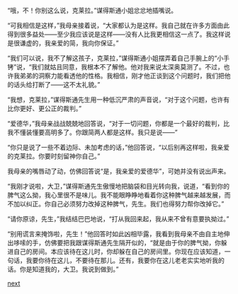 
“哦，不！你别这么说，克莱拉。”谋得斯通小姐忿忿地插嘴说。

“可我相信是这样，”我母亲接着说，“大家都认为是这样。我自己就在许多方面由此得到很多益处——至少我应该说是这样——没有人比我更相信这一点了。我这样说是很谦虚的，我亲爱的简，我向你保证。”

“我们可以说，我不了解这孩子，克莱拉，”谋得斯通小姐摆弄着自己手腕上的“小手铐”说，“我们就姑且同意，我根本不了解他。他对我来说太深奥莫测了。不过，也许我弟弟的洞察力能看透他的性格。我相信，刚才他正谈到这个问题时，我们把他的话头给打断了——这不太礼貌。”

“我想，克莱拉，”谋得斯通先生用一种低沉严肃的声音说，“对于这个问题，也许有比你更好、更公正的裁判。”

“爱德华，”我母亲战战兢兢地回答说，“对于一切问题，你都是一个最好的裁判，比我不懂装懂要高明多了。你跟简两人都是这样。我只是说——”

“你只是说了一些不着边际、未加考虑的话，”他回答说，“以后别再这样啦，我亲爱的克莱拉。你要时刻留神你自己。”

我母亲的嘴唇动了动，仿佛回答说“是，我亲爱的爱德华”，可她并没有说出声来。

“我刚才说啦，大卫，”谋得斯通先生傲慢地把脑袋和目光转向我，说道，“看到你的脾气这么拗，我心里很不是味儿。我不能眼睁睁地看着你这种脾气越来越发展，而不加以纠正。你自己必须努力改掉这种脾气，先生。我们也得努力帮你改掉它。”

“请你原谅，先生，”我结结巴巴地说，“打从我回来起，我从来不曾有意要执拗过。”

“别用谎言来掩饰啦，先生！”他回答时如此凶相毕露，我看到我母亲不由自主地伸出哆嗦的手，仿佛要把我跟谋得斯通先生隔开似的，“就是由于你的脾气拗，你躲进自己的房间。本应该待在这儿时，你却躲在自己的房间里。你现在应该知道，一句话，我要你待在这儿，不要待在那儿。还有，我要你在这儿老老实实地听我的话。你是知道我的，大卫。我说到做到。”

[next](page120)